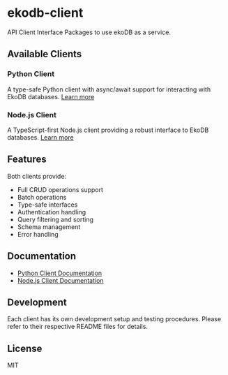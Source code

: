 # ekodb-client

API Client Interface Packages to use ekoDB as a service.

## Available Clients

### Python Client

A type-safe Python client with async/await support for interacting with EkoDB databases. 
[Learn more](./clients/python/README.md)

### Node.js Client

A TypeScript-first Node.js client providing a robust interface to EkoDB databases.
[Learn more](./clients/nodejs/README.md)

## Features

Both clients provide:

- Full CRUD operations support
- Batch operations
- Type-safe interfaces
- Authentication handling
- Query filtering and sorting
- Schema management
- Error handling

## Documentation

- [Python Client Documentation](./python/README.md)
- [Node.js Client Documentation](./nodejs/README.md)

## Development

Each client has its own development setup and testing procedures. Please refer to their respective README files for details.

## License

MIT

